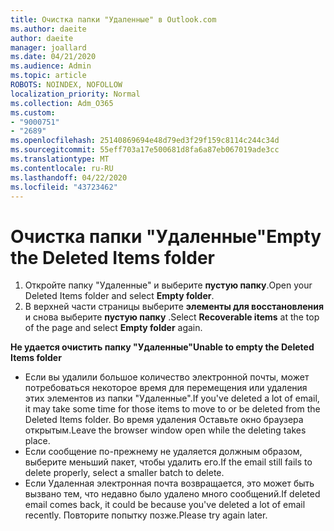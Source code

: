 ```yaml
---
title: Очистка папки "Удаленные" в Outlook.com
ms.author: daeite
author: daeite
manager: joallard
ms.date: 04/21/2020
ms.audience: Admin
ms.topic: article
ROBOTS: NOINDEX, NOFOLLOW
localization_priority: Normal
ms.collection: Adm_O365
ms.custom:
- "9000751"
- "2689"
ms.openlocfilehash: 25140869694e48d79ed3f29f159c8114c244c34d
ms.sourcegitcommit: 55eff703a17e500681d8fa6a87eb067019ade3cc
ms.translationtype: MT
ms.contentlocale: ru-RU
ms.lasthandoff: 04/22/2020
ms.locfileid: "43723462"
---
```

# <a name="empty-the-deleted-items-folder"></a><span data-ttu-id="6625c-102">Очистка папки "Удаленные"</span><span class="sxs-lookup"><span data-stu-id="6625c-102">Empty the Deleted Items folder</span></span>

1. <span data-ttu-id="6625c-103">Откройте папку "Удаленные" и выберите **пустую папку**.</span><span class="sxs-lookup"><span data-stu-id="6625c-103">Open your Deleted Items folder and select **Empty folder**.</span></span>
2. <span data-ttu-id="6625c-104">В верхней части страницы выберите **элементы для восстановления** и снова выберите **пустую папку** .</span><span class="sxs-lookup"><span data-stu-id="6625c-104">Select **Recoverable items** at the top of the page and select **Empty folder** again.</span></span>

<span data-ttu-id="6625c-105">**Не удается очистить папку "Удаленные"**</span><span class="sxs-lookup"><span data-stu-id="6625c-105">**Unable to empty the Deleted Items folder**</span></span>

- <span data-ttu-id="6625c-106">Если вы удалили большое количество электронной почты, может потребоваться некоторое время для перемещения или удаления этих элементов из папки "Удаленные".</span><span class="sxs-lookup"><span data-stu-id="6625c-106">If you've deleted a lot of email, it may take some time for those items to move to or be deleted from the Deleted Items folder.</span></span> <span data-ttu-id="6625c-107">Во время удаления Оставьте окно браузера открытым.</span><span class="sxs-lookup"><span data-stu-id="6625c-107">Leave the browser window open while the deleting takes place.</span></span>
- <span data-ttu-id="6625c-108">Если сообщение по-прежнему не удаляется должным образом, выберите меньший пакет, чтобы удалить его.</span><span class="sxs-lookup"><span data-stu-id="6625c-108">If the email still fails to delete properly, select a smaller batch to delete.</span></span>
- <span data-ttu-id="6625c-109">Если Удаленная электронная почта возвращается, это может быть вызвано тем, что недавно было удалено много сообщений.</span><span class="sxs-lookup"><span data-stu-id="6625c-109">If deleted email comes back, it could be because you've deleted a lot of email recently.</span></span> <span data-ttu-id="6625c-110">Повторите попытку позже.</span><span class="sxs-lookup"><span data-stu-id="6625c-110">Please try again later.</span></span>